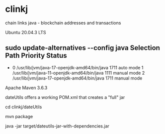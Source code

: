 # clinkj
chain links java - blockchain addresses and transactions

Ubuntu 20.04.3 LTS

sudo update-alternatives --config java
  Selection    Path                                         Priority   Status
------------------------------------------------------------
* 0            /usr/lib/jvm/java-17-openjdk-amd64/bin/java   1711      auto mode
  1            /usr/lib/jvm/java-11-openjdk-amd64/bin/java   1111      manual mode
  2            /usr/lib/jvm/java-17-openjdk-amd64/bin/java   1711      manual mode

Apache Maven 3.6.3


dateUtils offers a working POM.xml that creates a "full" jar


cd clinkj/dateUtils

mvn package

java -jar target/dateutils-jar-with-dependencies.jar 

